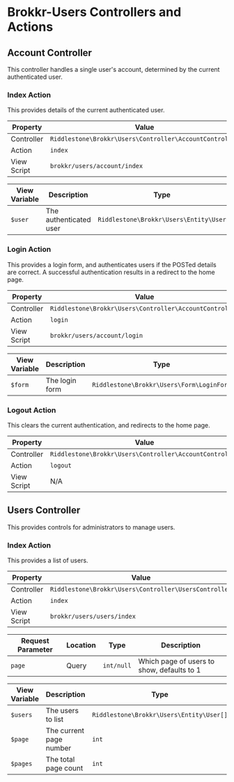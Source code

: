 # Brokkr-Users Controllers and Actions

## Account Controller

This controller handles a single user's account, determined by the current authenticated user.

### Index Action

This provides details of the current authenticated user.

| Property    | Value                                                   |
| ----------- | ------------------------------------------------------- |
| Controller  | `Riddlestone\Brokkr\Users\Controller\AccountController` |
| Action      | `index`                                                 |
| View Script | `brokkr/users/account/index`                            |

| View Variable | Description            | Type                                   |
| ------------- | ---------------------- | -------------------------------------- |
| `$user`       | The authenticated user | `Riddlestone\Brokkr\Users\Entity\User` |

### Login Action

This provides a login form, and authenticates users if the POSTed details are correct.
A successful authentication results in a redirect to the home page.

| Property    | Value                                                   |
| ----------- | ------------------------------------------------------- |
| Controller  | `Riddlestone\Brokkr\Users\Controller\AccountController` |
| Action      | `login`                                                 |
| View Script | `brokkr/users/account/login`                            |

| View Variable | Description    | Type                                      |
| ------------- | -------------- | ----------------------------------------- |
| `$form`       | The login form | `Riddlestone\Brokkr\Users\Form\LoginForm` |

### Logout Action

This clears the current authentication, and redirects to the home page.

| Property    | Value                                                   |
| ----------- | ------------------------------------------------------- |
| Controller  | `Riddlestone\Brokkr\Users\Controller\AccountController` |
| Action      | `logout`                                                |
| View Script | N/A                                                     |

## Users Controller

This provides controls for administrators to manage users.

### Index Action

This provides a list of users.

| Property    | Value                                                 |
| ----------- | ----------------------------------------------------- |
| Controller  | `Riddlestone\Brokkr\Users\Controller\UsersController` |
| Action      | `index`                                               |
| View Script | `brokkr/users/users/index`                            |

| Request Parameter | Location | Type       | Description                                 |
| ----------------- | -------- | ---------- | ------------------------------------------- |
| `page`            | Query    | `int/null` | Which page of users to show, defaults to 1 |

| View Variable | Description             | Type                                     |
| ------------- | ----------------------- | ---------------------------------------- |
| `$users`      | The users to list       | `Riddlestone\Brokkr\Users\Entity\User[]` |
| `$page`       | The current page number | `int`                                    |
| `$pages`      | The total page count    | `int`                                    |
